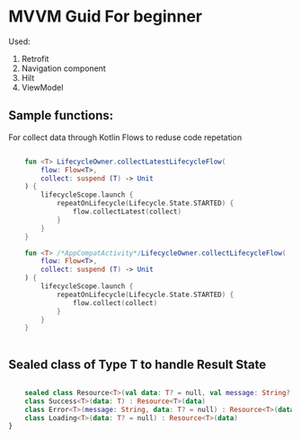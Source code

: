 # MVVM Guid For beginner
Used:

1.  Retrofit
2.  Navigation component
3.  Hilt
4.  ViewModel

## Sample functions:
For collect data through Kotlin Flows to reduse code repetation

```kotlin 

    fun <T> LifecycleOwner.collectLatestLifecycleFlow(
        flow: Flow<T>,
        collect: suspend (T) -> Unit
    ) {
        lifecycleScope.launch {
            repeatOnLifecycle(Lifecycle.State.STARTED) {
                flow.collectLatest(collect)
            }
        }
    }

    fun <T> /*AppCompatActivity*/LifecycleOwner.collectLifecycleFlow(
        flow: Flow<T>,
        collect: suspend (T) -> Unit
    ) {
        lifecycleScope.launch {
            repeatOnLifecycle(Lifecycle.State.STARTED) {
                flow.collect(collect)
            }
        }
    }
 
```

## Sealed class of Type T to handle Result State 

```kotlin 

    sealed class Resource<T>(val data: T? = null, val message: String? = null) {
    class Success<T>(data: T) : Resource<T>(data)
    class Error<T>(message: String, data: T? = null) : Resource<T>(data, message)
    class Loading<T>(data: T? = null) : Resource<T>(data)
}
 
```

